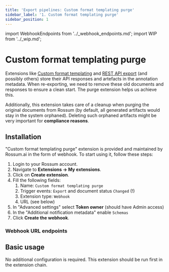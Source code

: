 ```yaml
---
title: 'Export pipelines: Custom format templating purge'
sidebar_label: '1. Custom format templating purge'
sidebar_position: 1
---
```


import WebhookEndpoints from '../\_webhook_endpoints.md';
import WIP from '../\_wip.md';

# Custom format templating purge

Extensions like [Custom format templating](./custom-format-templating.md) and [REST API export](./rest-api-export.md) (and possibly others) store their API responses and artefacts in the annotation metadata. When re-exporting, we need to remove these old documents and responses to ensure a clean start. The purge extension helps us achieve this.

Additionally, this extension takes care of a cleanup when purging the original documents from Rossum (by default, all generated artifacts would stay in the system orphaned). Deleting such orphaned artifacts might be very important for **compliance reasons**.

## Installation

"Custom format templating purge" extension is provided and maintained by Rossum.ai in the form of webhook. To start using it, follow these steps:

1. Login to your Rossum account.
1. Navigate to **Extensions → My extensions**.
1. Click on **Create extension**.
1. Fill the following fields:
   1. Name: `Custom format templating purge`
   1. Trigger events: `Export` and document status `Changed` (!)
   1. Extension type: `Webhook`
   1. URL (see below)
1. In "Advanced settings" select **Token owner** (should have Admin access)
1. In the "Additional notification metadata" enable `Schemas`
1. Click **Create the webhook**.

### Webhook URL endpoints

<WebhookEndpoints
  eu1="https://elis.custom-format-templating-purge.rossum-ext.app/"
  eu2="https://shared-eu2.custom-format-templating-purge.rossum-ext.app/"
  us="https://us.custom-format-templating-purge.rossum-ext.app/"
  jp="https://shared-jp.custom-format-templating-purge.rossum-ext.app/"
/>

## Basic usage

No additional configuration is required. This extension should be run first in the extension chain.
